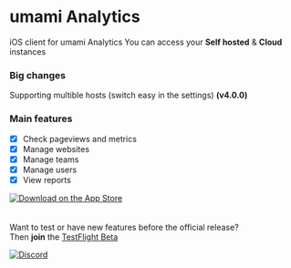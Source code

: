 
# umami Analytics
iOS client for umami Analytics
You can access your **Self hosted** & **Cloud** instances


### Big changes
Supporting multible hosts (switch easy in the settings) **(v4.0.0)**

### Main features
- [x] Check pageviews and metrics
- [x] Manage websites
- [x] Manage teams
- [x] Manage users
- [x] View reports

[<img alt="Download on the App Store" src="https://github.com/user-attachments/assets/6b731cd7-e81c-4ce4-9257-7f4dab62cec5" />](https://apps.apple.com/app/id6475239611)
\
\
\
Want to test or have new features before the official release?\
Then **join** the [TestFlight Beta](https://testflight.apple.com/join/AYfPX1Ut)

[![Discord](https://img.shields.io/badge/Discord-%235865F2.svg?style=for-the-badge&logo=discord&logoColor=white)](https://discord.com/users/1309858624851546242)
